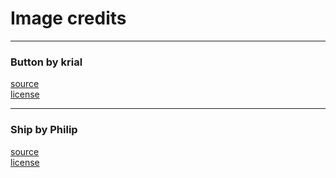 # Image credits

---

### Button by krial  

[source](https://opengameart.org/content/blank-button)  
[license](https://creativecommons.org/publicdomain/zero/1.0/)    

---

### Ship by Philip  

[source](https://opengameart.org/content/simple-generic-ship)  
[license](https://creativecommons.org/publicdomain/zero/1.0/)    
